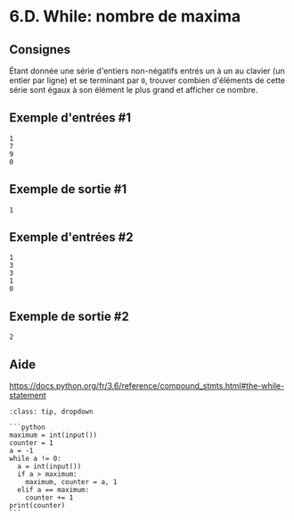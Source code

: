 # 6.D. While: nombre de maxima

## Consignes

Étant donnée une série d'entiers non-négatifs entrés un à un au clavier (un entier par ligne) et se terminant par `0`, trouver combien d'éléments de cette série sont égaux à son élément le plus grand et afficher ce nombre.

## Exemple d'entrées #1

```
1
7
9
0
```

## Exemple de sortie #1

```
1
```

## Exemple d'entrées #2

```
1
3
3
1
0
```

## Exemple de sortie #2

```
2
```

## Aide

https://docs.python.org/fr/3.6/reference/compound_stmts.html#the-while-statement

<div id="pad"></div>
            <script>Pythonpad('pad', {'title': 'Testez votre solution ici', 'src': '# Lire un entier au clavier :\n# a = int(input())\n# Afficher la valeur de a :\n# print(a)\n'})</script>


````{admonition} Cliquez ici pour voir la solution
:class: tip, dropdown

```python
maximum = int(input())
counter = 1
a = -1
while a != 0:
  a = int(input())
  if a > maximum:
    maximum, counter = a, 1
  elif a == maximum:
    counter += 1
print(counter)
```
````
